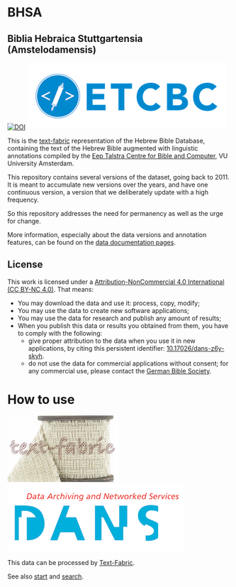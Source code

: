 # BHSA

## Biblia Hebraica Stuttgartensia (Amstelodamensis)
[![DOI](https://zenodo.org/badge/104559294.svg)](https://zenodo.org/badge/latestdoi/104559294)
![etcbc](programs/images/etcbc.png)

This is the
[text-fabric](https://github.com/Dans-labs/text-fabric/wiki)
representation of the Hebrew Bible Database,
containing the text of the Hebrew Bible augmented with linguistic annotations compiled by the
[Eep Talstra Centre for Bible and Computer](http://etcbc.nl), VU University Amsterdam.

This repository contains several versions of the dataset, going back to 2011.
It is meant to accumulate new versions over the years, and have one continuous version,
a version that we deliberately update with a high frequency.

So this repository addresses the need for permanency as well as the urge for change.

More information, especially about the data versions and annotation features, can be found on the
[data documentation pages](https://etcbc.github.io/bhsa/).

## License

This work is licensed under a
[Attribution-NonCommercial 4.0 International (CC BY-NC 4.0)](https://creativecommons.org/licenses/by-nc/4.0/).
That means:

* You may download the data and use it: process, copy, modify;
* You may use the data to create new software applications;
* You may use the data for research and publish any amount of results;
* When you publish this data or results you obtained from them, you have to comply with the following:
  * give proper attribution to the data when you use it in new applications,
    by citing this persistent identifier:
    [10.17026/dans-z6y-skyh](http://dx.doi.org/10.17026%2Fdans-z6y-skyh).
  * do not use the data for commercial applications without consent;
    for any commercial use, please contact the
    [German Bible Society](zentrale@dbg.de).

# How to use

![tf](programs/images/tf-small.png)
![dans](programs/images/dans.png)

This data can be processed by 
[Text-Fabric](https://github.com/Dans-labs/text-fabric/wiki).

See also 
[start](https://github.com/ETCBC/bhsa/blob/master/tutorial/start.ipynb)
and
[search](https://github.com/ETCBC/bhsa/blob/master/tutorial/search.ipynb).


